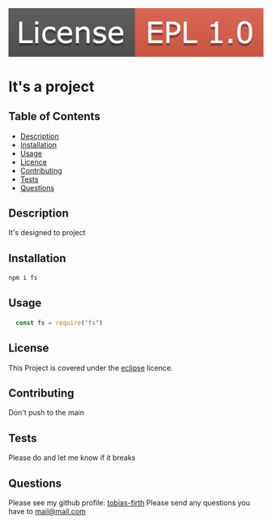 
![eclipse](./assets/eclipse.png)

# It's a project

## Table of Contents 
* [Description](#Description)
* [Installation](#Description)
* [Usage](#Usage)
* [Licence](#Licence)
* [Contributing](#Contributing)
* [Tests](#Tests)
* [Questions](#Questions)

## Description
It's designed to project
## Installation
~~~bash
npm i fs
~~~
## Usage 
~~~javascript
  const fs = require("fs")
~~~
## License 
This Project is covered under the [eclipse](https://choosealicense.com/licenses/eclipse) licence. 

## Contributing 
Don't push to the main

## Tests
Please do and let me know if it breaks

## Questions
Please see my github profile: [tobias-firth](https://github.com/tobias-firth)
Please send any questions you have to [mail@mail.com](mailto:mail@mail.com)
